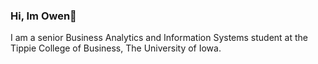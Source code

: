 ### Hi, Im Owen👋

I am a senior Business Analytics and Information Systems student at the Tippie College of Business, The University of Iowa. 

<!--
**okoury/okoury** is a ✨ _special_ ✨ repository because its `README.md` (this file) appears on your GitHub profile.


